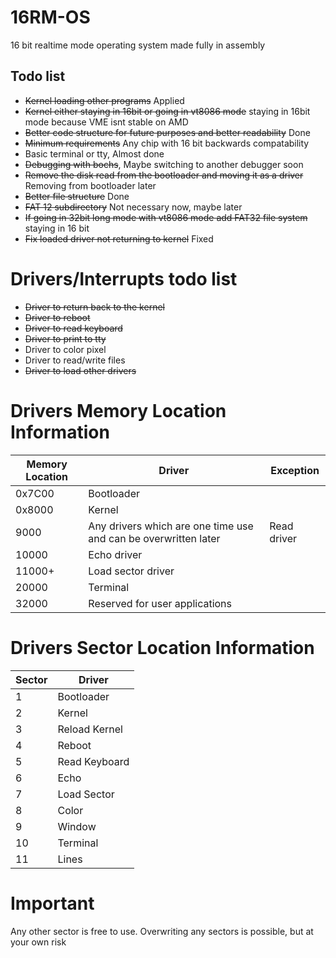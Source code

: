 # 16RM-OS
16 bit realtime mode operating system made fully in assembly

## Todo list
- ~~Kernel loading other programs~~ Applied
- ~~Kernel either staying in 16bit or going in vt8086 mode~~ staying in 16bit mode because VME isnt stable on AMD
- ~~Better code structure for future purposes and better readability~~ Done
- ~~Minimum requirements~~ Any chip with 16 bit backwards compatability
- Basic terminal or tty, Almost done
- ~~Debugging with bochs~~, Maybe switching to another debugger soon
- ~~Remove the disk read from the bootloader and moving it as a driver~~ Removing from bootloader later
- ~~Better file structure~~ Done
- ~~FAT 12 subdirectory~~ Not necessary now, maybe later
- ~~If going in 32bit long mode with vt8086 mode add FAT32 file system~~ staying in 16 bit
- ~~Fix loaded driver not returning to kernel~~ Fixed

# Drivers/Interrupts todo list
- ~~Driver to return back to the kernel~~
- ~~Driver to reboot~~
- ~~Driver to read keyboard~~
- ~~Driver to print to tty~~
- Driver to color pixel
- Driver to read/write files
- ~~Driver to load other drivers~~


# Drivers Memory Location Information
| **Memory Location** | **Driver** | **Exception** |
| --------------- | ------ | --------- |
| 0x7C00 | Bootloader | |
| 0x8000 | Kernel | |
| 9000 | Any drivers which are one time use and can be overwritten later | Read driver |
| 10000 | Echo driver |
| 11000+ | Load sector driver |
| 20000 | Terminal |
| 32000 | Reserved for user applications |

# Drivers Sector Location Information
| **Sector** | **Driver** |
| ------ | ------ |
| 1 | Bootloader |
| 2 | Kernel |
| 3 | Reload Kernel |
| 4 | Reboot |
| 5 | Read Keyboard |
| 6 | Echo |
| 7 | Load Sector |
| 8 | Color |
| 9 | Window |
| 10 | Terminal |
| 11 | Lines |

# Important
Any other sector is free to use. Overwriting any sectors is possible, but at your own risk
